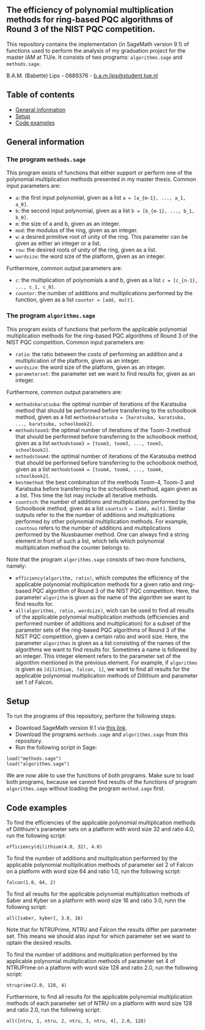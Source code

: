 ## The efficiency of polynomial multiplication methods for ring-based PQC algorithms of Round 3 of the NIST PQC competition.
This repository contains the implementation (in SageMath version 9.1) of functions used to perform the analysis of my graduation project for the master IAM at TU/e.
It consists of two programs: ```algorithms.sage``` and ```methods.sage```. 

B.A.M. (Babette) Lips - 0889376 - b.a.m.lips@student.tue.nl

## Table of contents
* [General information](#general-information)
* [Setup](#setup)
* [Code examples](#code-examples)

## General information
### The program ```methods.sage```
This program exists of functions that either support or perform one of the polynomial multiplication methods presented in my master thesis. Common input parameters are:
- ```a```: the first input polynomial, given as a list ```a = [a_{m-1}, ..., a_1, a_0]```.
- ```b```: the second input polynomial, given as a list ```b = [b_{m-1}, ..., b_1, b_0]```.
- ```m```: the size of a and b, given as an integer.
- ```mod```: the modulus of the ring, given as an integer.
- ```w```: a desired primitive root of unity of the ring. This parameter can be given as either an integer or a list.
- ```rou```: the desired roots of unity of the ring, given as a list.
- ```wordsize```: the word size of the platform, given as an integer.

Furthermore, common output parameters are:
- ```c```: the multiplication of polynomials a and b, given as a list ```c = [c_{n-1}, ..., c_1, c_0]```.
- ```counter```: the number of additions and multiplications performed by the function, given as a list ```counter = [add, mult]```.

### The program ```algorithms.sage```
This program exists of functions that perform the applicable polynomial multiplication methods for the ring-based PQC algorithms of Round 3 of the NIST 
PQC competition. Common input parameters are:
- ```ratio```: the ratio between the costs of performing an addition and a multiplication of the platform, given as an integer.
- ```wordsize```: the word size of the platform, given as an integer.
- ```parameterset```: the parameter set we want to find results for, given as an integer.

Furthermore, common output parameters are:
- ```methodskaratsuba```: the optimal number of iterations of the Karatsuba method that should be performed before transferring to the schoolbook method, given as a list ```methodskaratsuba = [karatsuba, karatsuba, ..., karatsuba, schoolbook2]```.
- ```methodstoom3```: the optimal number of iterations of the Toom-3 method that should be performed before transferring to the schoolbook method, given as a list ```methodstoom3 = [toom3, toom3, ..., toom3, schoolbook2]```.
- ```methodstoom4```: the optimal number of iterations of the Karatsuba method that should be performed before transferring to the schoolbook method, given as a list ```methodstoom4 = [toom4, toom4, ..., toom4, schoolbook2]```.
- ```bestmethod```: the best combination of the methods Toom-4, Toom-3 and Karatsuba before transferring to the schoolbook method, again given as a list. This time the list may include all iterative methods.
- ```countsch```:  the number of additions and multiplications performed by the Schoolbook method, given as a list ```countsch = [add, mult]```. Similar outputs refer to the the number of additions and multiplications performed by other polynomial multiplication methods. For example, ```countnus``` refers to the number of additions and multiplications performed by the Nussbaumer method. One can always find a string element in front of such a list, which tells which polynomial multiplication method the counter belongs to.

Note that the program ```algorithms.sage``` consists of two more functions, namely:
- ```efficiency(algorithm, ratio)```, which computes the efficiency of the applicable polynomial multiplication methods for a given ratio and ring-based PQC algorithm of Round 3 of the NIST PQC competition. Here, the parameter ```algorithm``` is given as the name of the algorithm we want to find results for.
- ```all(algorithms, ratio, wordsize)```, wich can be used to find all results of the applicable polynomial multiplication methods (efficiencies and performed number of additions and multiplication) for a subset of the parameter sets of the ring-based PQC algorithms of Round 3 of the NIST PQC competition, given a certain ratio and word size. Here, the parameter ```algorithms``` is given as a list consisting of the names of the algorithms we want to find results for. Sometimes a name is followed by an integer. This integer element refers to the parameter set of the algorithm mentioned in the previous element. For example, if ```algorithms``` is given as ```[dilithium, falcon, 1]```, we want to find all results for the applicable polynomial multiplication methods of Dilithium and parameter set 1 of Falcon.

## Setup
To run the programs of this repository, perform the following steps:

- Download SageMath version 9.1 via [this link](https://github.com/sagemath/sage-windows/releases/tag/0.6.0-9.1).
- Download the programs ```methods.sage``` and ```algorithms.sage``` from this repository.
- Run the following script in Sage: 
```
load("methods.sage")
load("algorithms.sage")
```
We are now able to use the functions of both programs. Make sure to load both programs, because we cannot find results of the functions of program ```algorithms.sage``` 
without loading the program ```method.sage``` first.

## Code examples
To find the efficiencies of the applicable polynomial multiplication methods of Dilithium's parameter sets on a platform with word size 32 and ratio 4.0, run the following script:

```
efficiency(dilithium(4.0, 32), 4.0)
```

To find the number of additions and multiplication performed by the applicable polynomial multiplication methods of parameter set 2 of Falcon on a platform with word size 64 and ratio 1.0, run the following script:

```
falcon(1.0, 64, 2)
```

To find all results for the applicable polynomial multiplication methods of Saber and Kyber on a platform with word size 16 and ratio 3.0, runn the following script:

```
all([saber, kyber], 3.0, 16)
```

Note that for NTRUPrime, NTRU and Falcon the results differ per parameter set. This means we should also input for which parameter set we want to optain the desired results. 

To find the number of additions and multiplication performed by the applicable polynomial multiplication methods of parameter set 4 of NTRUPrime on a platform with word size 128 and ratio 2.0, run the following script:

```
ntruprime(2.0, 128, 4)
```

Furthermore, to find all results for the applicable polynomial multiplication methods of each parameter set of NTRU on a platform with word size 128 and ratio 2.0, run the following script:

```
all([ntru, 1, ntru, 2, ntru, 3, ntru, 4], 2.0, 128)
```
